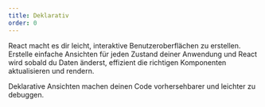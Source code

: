 ```yaml
---
title: Deklarativ
order: 0
---
```


React macht es dir leicht, interaktive Benutzeroberflächen zu erstellen. Erstelle einfache Ansichten für jeden Zustand deiner Anwendung und React wird sobald du Daten änderst, effizient die richtigen Komponenten aktualisieren und rendern.

Deklarative Ansichten machen deinen Code vorhersehbarer und leichter zu debuggen.

